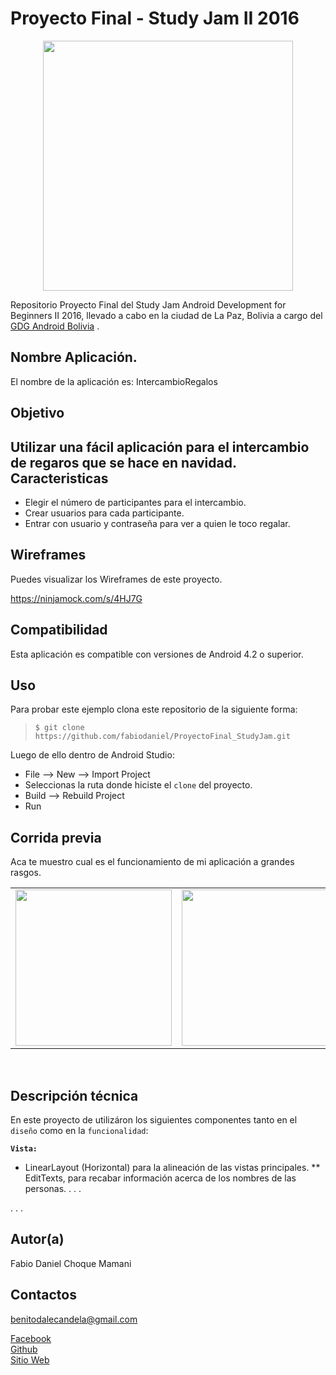 Proyecto Final - Study Jam II 2016
===
<div align="center">
    <center>
        <img src="http://developerstudyjams.com/images/masthead.png" width="400px"/>
    </center>
</div>

Repositorio Proyecto Final del Study Jam Android Development for Beginners II 2016, llevado a cabo en la ciudad de La Paz, Bolivia a cargo del <a target="_blank" href="http://www.gdg.androidbolivia.com">GDG Android Bolivia</a> .

Nombre Aplicación.
---
El nombre de la aplicación es: IntercambioRegalos

Objetivo
---
Utilizar una fácil aplicación para el intercambio de regaros que se hace en navidad.
Caracteristicas
---
* Elegir el número de participantes para el intercambio.
* Crear usuarios para cada participante.
* Entrar con usuario y contraseña para ver a quien le toco regalar.

Wireframes
---
Puedes visualizar los Wireframes de este proyecto.

https://ninjamock.com/s/4HJ7G

Compatibilidad
---
Esta aplicación es compatible con versiones de Android 4.2 o superior.

Uso
---------
Para probar este ejemplo clona este repositorio de la siguiente forma:
>
>     $ git clone https://github.com/fabiodaniel/ProyectoFinal_StudyJam.git

Luego de ello dentro de Android Studio:

* File --> New --> Import Project
* Seleccionas la ruta donde hiciste el `clone` del proyecto.
* Build --> Rebuild Project
* Run

Corrida previa
---
Aca te muestro cual es el funcionamiento de mi aplicación a grandes rasgos.
<div align="center">
    <center>
        <table border="0">
            <tr>
                <td><img src="https://github.com/Gusn8/StudyJam_II_CustomListViews/blob/master/img/captura.gif" width="250"></td>
                <td><img src="https://github.com/Gusn8/StudyJam_II_Animations/raw/master/img/corrida_02.gif" width="250"></td>
                <td><img src="https://github.com/Gusn8/StudyJam_II_Intents/raw/master/img/corrida_02.gif" width="250"></td>
            </tr>
        </table>
    </center>
</div>
<br>

Descripción técnica
---
En este proyecto de utilizáron los siguientes componentes tanto en el `diseño` como en la `funcionalidad`:

**`Vista:`**
* LinearLayout (Horizontal) para la alineación de las vistas principales.
** EditTexts, para recabar información acerca de los nombres de las personas.
.
.
.

.
.
.

Autor(a)
---
Fabio Daniel Choque Mamani

Contactos
---
benitodalecandela@gmail.com

[Facebook](https://www.facebook.com/danielcm) <br>
[Github](https://www.github.com/fabiodaniel)<br>
[Sitio Web](http://www.ccbol2016lp.com/)<br>
